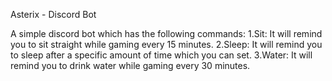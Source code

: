 Asterix - Discord Bot

A simple discord bot which has the following commands:
1.Sit: It will remind you to sit straight while gaming every 15 minutes.
2.Sleep: It will remind you to sleep after a specific amount of time which you can set.
3.Water: It will remind you to drink water while gaming every 30 minutes.
